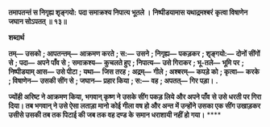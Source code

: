 **तमापतन्तं स निगृह्य शृङ्गयो:** **पदा समाक्रश्य निपात्य भूतले ।** **निष्पीडयामास यथाद्र्रमश्बरं** **कृत्वा विषाणेन जघान सोऽपतत् ॥ १३॥** 

**शब्दार्थ** 

**तम्—** **उसको** **; आपतन्तम्—** **आक्रमण करते** **; स:—** **उसने** **; निगृह्य—** **पकड़कर** **; शृङ्गयो:—** **दोनों सींगों से** **; पदा—** **अपने पाँव से** **;** **समाक्रश्य—** **कुचलते हुए** **; निपात्य—** **उसे गिराकर** **; भू-तले—** **भूमि पर** **; निष्पीडयाम् आस—** **उसे पीटा** **; यथा—** **जिस तरह** **;** **अद्र्रम्—** **गीले** **; अश्बरम्—** **कपड़े को** **; कृत्वा—** **करके** **; विषाणेन—** **उसकी सींग से** **; जघान—** **प्रहार किया** **; स:—** **वह** **; अपतत्—** **गिर पड़ा।** **.** 

**ज्योंही अरिष्ट ने आक्रमण किया, भगवान् कृष्ण ने उसके सींग पकड़ लिये और अपने पाँव** **से उसे धरती पर गिरा दिया। तब भगवान् ने उसे ऐसा लताड़ा मानो कोई गीला वष हो और अन्त** **में उन्होंने उसका एक सींग उखाड़कर उसीसे उसकी तब तक पिटाई की जब तक वह दण्ड के** **समान धराशायी नहीं हो गया।** **** 